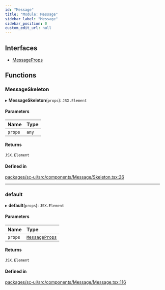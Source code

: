 ```yaml
---
id: "Message"
title: "Module: Message"
sidebar_label: "Message"
sidebar_position: 0
custom_edit_url: null
---
```


## Interfaces

- [MessageProps](../interfaces/Message.MessageProps)

## Functions

### MessageSkeleton

▸ **MessageSkeleton**(`props`): `JSX.Element`

#### Parameters

| Name | Type |
| :------ | :------ |
| `props` | `any` |

#### Returns

`JSX.Element`

#### Defined in

[packages/sc-ui/src/components/Message/Skeleton.tsx:26](https://github.com/selfcommunity/community-ui/blob/7f26f69/packages/sc-ui/src/components/Message/Skeleton.tsx#L26)

___

### default

▸ **default**(`props`): `JSX.Element`

#### Parameters

| Name | Type |
| :------ | :------ |
| `props` | [`MessageProps`](../interfaces/Message.MessageProps) |

#### Returns

`JSX.Element`

#### Defined in

[packages/sc-ui/src/components/Message/Message.tsx:116](https://github.com/selfcommunity/community-ui/blob/7f26f69/packages/sc-ui/src/components/Message/Message.tsx#L116)
